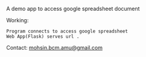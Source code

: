 A demo app to access google spreadsheet document 

Working:

    Program connects to access google spreadsheet
    Web App(Flask) serves url .

Contact:
    mohsin.bcm.amu@gmail.com

